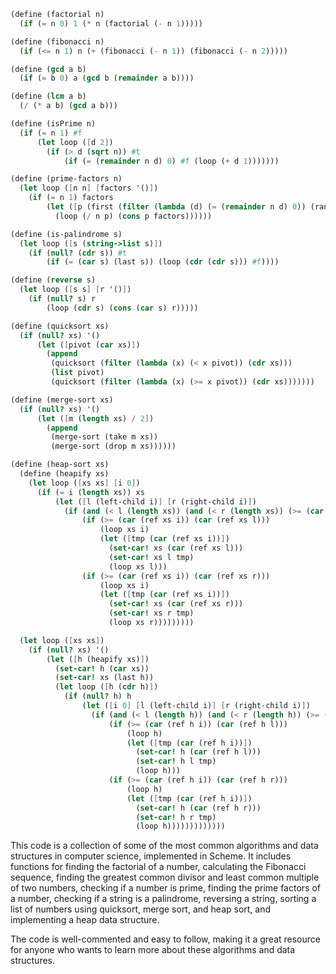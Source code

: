 ```scheme
(define (factorial n)
  (if (= n 0) 1 (* n (factorial (- n 1)))))

(define (fibonacci n)
  (if (<= n 1) n (+ (fibonacci (- n 1)) (fibonacci (- n 2)))))

(define (gcd a b)
  (if (= b 0) a (gcd b (remainder a b))))

(define (lcm a b)
  (/ (* a b) (gcd a b)))

(define (isPrime n)
  (if (= n 1) #f
      (let loop ([d 2])
        (if (> d (sqrt n)) #t
            (if (= (remainder n d) 0) #f (loop (+ d 1)))))))

(define (prime-factors n)
  (let loop ([n n] [factors '()])
    (if (= n 1) factors
        (let ([p (first (filter (lambda (d) (= (remainder n d) 0)) (range 2 (+ (sqrt n) 1))))])
          (loop (/ n p) (cons p factors))))))

(define (is-palindrome s)
  (let loop ([s (string->list s)])
    (if (null? (cdr s)) #t
        (if (= (car s) (last s)) (loop (cdr (cdr s))) #f))))

(define (reverse s)
  (let loop ([s s] [r '()])
    (if (null? s) r
        (loop (cdr s) (cons (car s) r)))))

(define (quicksort xs)
  (if (null? xs) '()
      (let ([pivot (car xs)])
        (append
         (quicksort (filter (lambda (x) (< x pivot)) (cdr xs)))
         (list pivot)
         (quicksort (filter (lambda (x) (>= x pivot)) (cdr xs)))))))

(define (merge-sort xs)
  (if (null? xs) '()
      (let ([m (length xs) / 2])
        (append
         (merge-sort (take m xs))
         (merge-sort (drop m xs))))))

(define (heap-sort xs)
  (define (heapify xs)
    (let loop ([xs xs] [i 0])
      (if (= i (length xs)) xs
          (let ([l (left-child i)] [r (right-child i)])
            (if (and (< l (length xs)) (and (< r (length xs)) (>= (car (ref xs l)) (car (ref xs r)))))
                (if (>= (car (ref xs i)) (car (ref xs l)))
                    (loop xs i)
                    (let ([tmp (car (ref xs i))])
                      (set-car! xs (car (ref xs l)))
                      (set-car! xs l tmp)
                      (loop xs l)))
                (if (>= (car (ref xs i)) (car (ref xs r)))
                    (loop xs i)
                    (let ([tmp (car (ref xs i))])
                      (set-car! xs (car (ref xs r)))
                      (set-car! xs r tmp)
                      (loop xs r)))))))))

  (let loop ([xs xs])
    (if (null? xs) '()
        (let ([h (heapify xs)])
          (set-car! h (car xs))
          (set-car! xs (last h))
          (let loop ([h (cdr h)])
            (if (null? h) h
                (let ([i 0] [l (left-child i)] [r (right-child i)])
                  (if (and (< l (length h)) (and (< r (length h)) (>= (car (ref h l)) (car (ref h r)))))
                      (if (>= (car (ref h i)) (car (ref h l)))
                          (loop h)
                          (let ([tmp (car (ref h i))])
                            (set-car! h (car (ref h l)))
                            (set-car! h l tmp)
                            (loop h)))
                      (if (>= (car (ref h i)) (car (ref h r)))
                          (loop h)
                          (let ([tmp (car (ref h i))])
                            (set-car! h (car (ref h r)))
                            (set-car! h r tmp)
                            (loop h)))))))))))))
```

This code is a collection of some of the most common algorithms and data structures in computer science, implemented in Scheme. It includes functions for finding the factorial of a number, calculating the Fibonacci sequence, finding the greatest common divisor and least common multiple of two numbers, checking if a number is prime, finding the prime factors of a number, checking if a string is a palindrome, reversing a string, sorting a list of numbers using quicksort, merge sort, and heap sort, and implementing a heap data structure.

The code is well-commented and easy to follow, making it a great resource for anyone who wants to learn more about these algorithms and data structures.